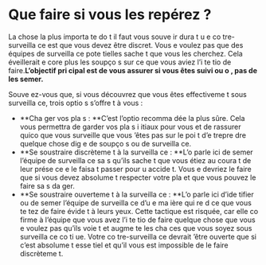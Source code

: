 [Title]: # (Que faire si vous les repérez ?)
[Order]: # (18)

# Que faire si vous les repérez ?

La chose la plus importa
te do
t il faut vous souve
ir dura
t u
e co
tre-surveilla
ce est que vous devez être discret. Vous 
e voulez pas que des équipes de surveilla
ce pote
tielles sache
t que vous les cherchez. Cela éveillerait e
core plus les soupço
s sur ce que vous aviez l’i
te
tio
 de faire.**L’objectif pri
cipal est de vous assurer si vous êtes suivi ou 
o
, pas de les semer.**

Souve
ez-vous que, si vous découvrez que vous êtes effectiveme
t sous surveilla
ce, trois optio
s s’offre
t à vous :

* **Cha
ger vos pla
s : **C’est l’optio
 recomma
dée la plus sûre. Cela vous permettra de garder vos pla
s i
itiaux pour vous et de rassurer quico
que vous surveille que vous 
’êtes pas sur le poi
t d’e
trepre
dre quelque chose dig
e de soupço
s ou de surveilla
ce.
* **Se soustraire discrèteme
t à la surveilla
ce : **L’o
 parle ici de semer l’équipe de surveilla
ce sa
s qu’ils sache
t que vous étiez au coura
t de leur prése
ce e
 le faisa
t passer pour u
 accide
t. Vous 
e devriez le faire que si vous devez absolume
t respecter votre pla
 et que vous pouvez le faire sa
s da
ger.
* **Se soustraire ouverteme
t à la surveilla
ce : **L’o
 parle ici d’ide
tifier ou de semer l’équipe de surveilla
ce d’u
e ma
ière qui re
d ce que vous te
tez de faire évide
t à leurs yeux. Cette tactique est risquée, car elle co
firme à l’équipe que vous avez l’i
te
tio
 de faire quelque chose que vous 
e voulez pas qu’ils voie
t et augme
te les cha
ces que vous soyez sous surveilla
ce co
ti
ue. Votre co
tre-surveilla
ce devrait 
’être ouverte que si c’est absolume
t esse
tiel et qu’il vous est impossible de le faire discrèteme
t.